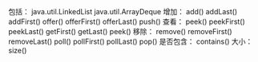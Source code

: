 包括：
java.util.LinkedList
java.util.ArrayDeque
增加：
add()
addLast()
addFirst()
offer()
offerFirst()
offerLast()
push()
查看：
peek()
peekFirst()
peekLast()
getFirst()
getLast()
peek()
移除：
remove()
removeFirst()
removeLast()
poll()
pollFirst()
pollLast()
pop()
是否包含：
contains()
大小：
size()